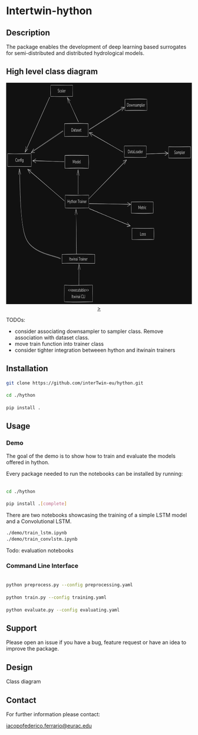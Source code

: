 # Intertwin-hython


## Description

The package enables the development of deep learning based surrogates for semi-distributed and distributed hydrological models.


## High level class diagram

<p align="center">
 <a href="https://github.com/interTwin-eu/hython"><img src="https://github.com/interTwin-eu/hython/blob/dev/assets/img/hython.png" alt="layout" width="600" height="600">></a>
</p>

TODOs:
- consider associating downsampler to sampler class. Remove association with dataset class.
- move train function into trainer class
- consider tighter integration betweeen hython and itwinain trainers

## Installation


```bash
git clone https://github.com/interTwin-eu/hython.git

cd ./hython

pip install .

```

## Usage

### Demo

The goal of the demo is to show how to train and evaluate the models offered in hython.

Every package needed to run the notebooks can be installed by running:

```bash

cd ./hython

pip install .[complete]

```

There are two notebooks showcasing the training of a simple LSTM model and a Convolutional LSTM.

```bash
./demo/train_lstm.ipynb
./demo/train_convlstm.ipynb
```

Todo: evaluation notebooks


### Command Line Interface

```bash

python preprocess.py --config preprocessing.yaml

python train.py --config training.yaml

python evaluate.py --config evaluating.yaml

```

## Support
Please open an issue if you have a bug, feature request or have an idea to improve the package.

## Design

Class diagram


## Contact

For further information please contact:

iacopofederico.ferrario@eurac.edu
